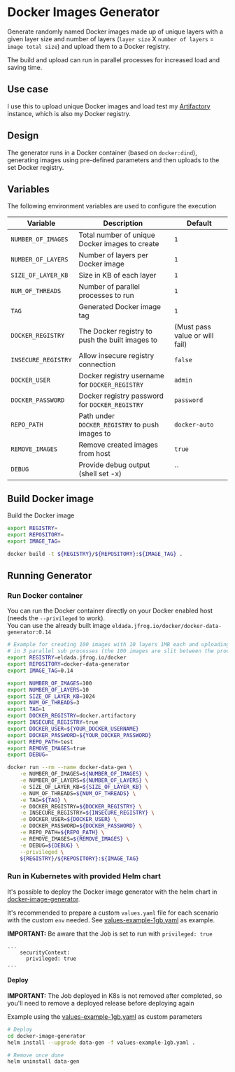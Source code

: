 # Docker Images Generator
Generate randomly named Docker images made up of unique layers with a given layer size and number of layers (`layer size` X `number of layers` = `image total size`) and upload them to a Docker registry.

The build and upload can run in parallel processes for increased load and saving time.

## Use case
I use this to upload unique Docker images and load test my [Artifactory](https://jfrog.com/artifactory/) instance, which is also my Docker registry.

## Design
The generator runs in a Docker container (based on `docker:dind`), generating images using pre-defined parameters and then uploads to the set Docker registry.

## Variables
The following environment variables are used to configure the execution

|         Variable        |           Description                             |   Default                       |
|-------------------------|---------------------------------------------------|---------------------------------|
| `NUMBER_OF_IMAGES`      | Total number of unique Docker images to create    | `1`                             |
| `NUMBER_OF_LAYERS`      | Number of layers per Docker image                 | `1`                             |
| `SIZE_OF_LAYER_KB`      | Size in KB of each layer                          | `1`                             |
| `NUM_OF_THREADS`        | Number of parallel processes to run               | `1`                             |
| `TAG`                   | Generated Docker image tag                        | `1`                             |
| `DOCKER_REGISTRY`       | The Docker registry to push the built images to   | (Must pass value or will fail)  |
| `INSECURE_REGISTRY`     | Allow insecure registry connection                | `false`                         |
| `DOCKER_USER`           | Docker registry username for `DOCKER_REGISTRY`    | `admin`                         |
| `DOCKER_PASSWORD`       | Docker registry password for `DOCKER_REGISTRY`    | `password`                      |
| `REPO_PATH`             | Path under `DOCKER_REGISTRY` to push images to    | `docker-auto`                   |
| `REMOVE_IMAGES`         | Remove created images from host                   | `true`                          |
| `DEBUG`                 | Provide debug output (shell set -x)               | ``                              |

## Build Docker image
Build the Docker image
```bash
export REGISTRY=
export REPOSITORY=
export IMAGE_TAG=

docker build -t ${REGISTRY}/${REPOSITORY}:${IMAGE_TAG} .
```

## Running Generator 

### Run Docker container
You can run the Docker container directly on your Docker enabled host (needs the `--privileged` to work).<br>
You can use the already built image `eldada.jfrog.io/docker/docker-data-generator:0.14`
```bash
# Example for creating 100 images with 10 layers 1MB each and uploading to docker.artifactory/test
# in 3 parallel sub processes (the 100 images are slit between the processes).
export REGISTRY=eldada.jfrog.io/docker
export REPOSITORY=docker-data-generator
export IMAGE_TAG=0.14

export NUMBER_OF_IMAGES=100
export NUMBER_OF_LAYERS=10
export SIZE_OF_LAYER_KB=1024
export NUM_OF_THREADS=3
export TAG=1
export DOCKER_REGISTRY=docker.artifactory
export INSECURE_REGISTRY=true
export DOCKER_USER=${YOUR_DOCKER_USERNAME}
export DOCKER_PASSWORD=${YOUR_DOCKER_PASSWORD}
export REPO_PATH=test
export REMOVE_IMAGES=true
export DEBUG=

docker run --rm --name docker-data-gen \
    -e NUMBER_OF_IMAGES=${NUMBER_OF_IMAGES} \
    -e NUMBER_OF_LAYERS=${NUMBER_OF_LAYERS} \
    -e SIZE_OF_LAYER_KB=${SIZE_OF_LAYER_KB} \
    -e NUM_OF_THREADS=${NUM_OF_THREADS} \
    -e TAG=${TAG} \
    -e DOCKER_REGISTRY=${DOCKER_REGISTRY} \
    -e INSECURE_REGISTRY=${INSECURE_REGISTRY} \
    -e DOCKER_USER=${DOCKER_USER} \
    -e DOCKER_PASSWORD=${DOCKER_PASSWORD} \
    -e REPO_PATH=${REPO_PATH} \
    -e REMOVE_IMAGES=${REMOVE_IMAGES} \
    -e DEBUG=${DEBUG} \
    --privileged \
    ${REGISTRY}/${REPOSITORY}:${IMAGE_TAG}
```

### Run in Kubernetes with provided Helm chart
It's possible to deploy the Docker image generator with the helm chart in [docker-image-generator](docker-image-generator).

It's recommended to prepare a custom `values.yaml` file for each scenario with the custom `env` needed. See [values-example-1gb.yaml](docker-image-generator/values-example-1gb.yaml) as example.

**IMPORTANT:** Be aware that the Job is set to run with `privileged: true`
```
...
    securityContext:
      privileged: true
...
```

#### Deploy
**IMPORTANT:** The Job deployed in K8s is not removed after completed, so you'll need to remove a deployed release before deploying again

Example using the [values-example-1gb.yaml](docker-image-generator/values-example-1gb.yaml) as custom parameters
```bash
# Deploy
cd docker-image-generator
helm install --upgrade data-gen -f values-example-1gb.yaml .

# Remove once done
helm uninstall data-gen

```
